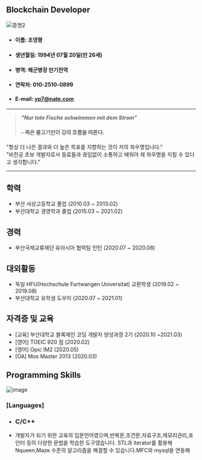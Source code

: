 ## Blockchain Developer #
![증명2](https://user-images.githubusercontent.com/80379900/110737822-745b7c00-8271-11eb-8bcb-42c542b24790.jpg)
  
  * #### 이름: 조영평
  * #### 생년월일: 1994년 07월 20일(만 26세)
  * #### 병역: 해군병장 만기전역
  * #### 연락처: 010-2510-0899
  * #### E-mail: yp7@nate.com    

    
  ---
  >***"Nur tote Fische schwimmen mit dem Strom"***
  >
  >#### - 죽은 물고기만이 강의 흐름을 따른다. ####
  
  "항상 더 나은 결과와 더 높은 목표를 지향하는 것이 저의 좌우명입니다."  
  "비전공 초보 개발자로서 동료들과 끊임없이 소통하고 배워야 제 좌우명을 지킬 수 있다고 생각합니다."
  
  ---  



  ## 학력
  * 부산 사상고등학교 졸업 (2010.03 ~ 2013.02)
  * 부산대학교 경영학과 졸업 (2015.03 ~ 2021.02)


  ## 경력
  * 부산국제교류재단 유라시아 협력팀 인턴 (2020.07 ~ 2020.08)
  
  
  ## 대외활동
  * 독일 HFU(Hochschule Furtwangen Universitat) 교환학생 (2019.02 ~ 2019.08)
  * 부산대학교 유학생 도우미 (2020.07 ~ 2021.01)
  
  
  ## 자격증 및 교육
  * [교육] 부산대학교 블록체인 코딩 개발자 양성과정 2기 (2020.10 ~2021.03)
  * [영어] TOEIC 920 점 (2020.02)
  * [영어] Opic IM2 (2020.05)
  * [OA] Mos Master 2013 (2020.03)

  
  ## Programming Skills
  ![image](https://user-images.githubusercontent.com/80379900/110747182-4f6f0500-8281-11eb-969a-27a96f246fe0.png)
  ### [Languages]
  
  * ### C/C++  
  - 개발자가 되기 위한 교육의 입문언어였으며,반복문,조건문,자료구조,메모리관리,포인터 등의 다양한 문법을 학습한 도구였습니다.
  STL과 iterator를 활용해 Nqueen,Maze 수준의 알고리즘을 해결할 수 있습니다.MFC와 mysql을 연동해
